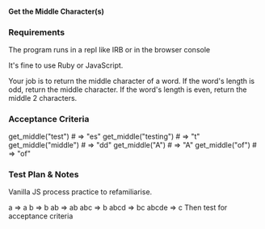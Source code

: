 #### Get the Middle Character(s)

### Requirements

The program runs in a repl like IRB or in the browser console

It's fine to use Ruby or JavaScript.

Your job is to return the middle character of a word. If the word's length is odd, return the middle character. If the word's length is even, return the middle 2 characters.

### Acceptance Criteria

get_middle("test") # => "es"
get_middle("testing") # => "t"
get_middle("middle") # => "dd"
get_middle("A") # => "A"
get_middle("of") # => "of"

### Test Plan & Notes

Vanilla JS process practice to refamiliarise.

a => a
b => b
ab => ab
abc => b
abcd => bc
abcde => c
Then test for acceptance criteria

